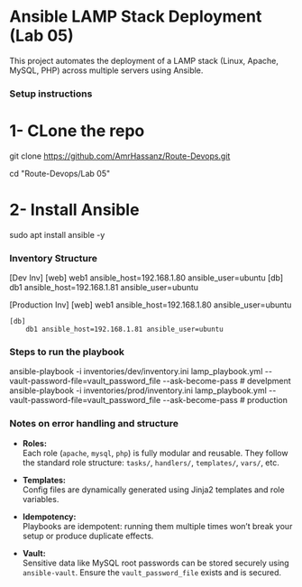 # Ansible LAMP Stack Deployment (Lab 05)
This project automates the deployment of a LAMP stack (Linux, Apache, MySQL, PHP) across multiple servers using Ansible.

### Setup instructions ###
# 1- CLone the repo
git clone https://github.com/AmrHassanz/Route-Devops.git

cd "Route-Devops/Lab 05"

# 2- Install Ansible
sudo apt install ansible -y

### Inventory Structure ###
[Dev Inv]
    [web]
        web1 ansible_host=192.168.1.80 ansible_user=ubuntu
    [db]
        db1 ansible_host=192.168.1.81 ansible_user=ubuntu

[Production Inv]
    [web]
        web1 ansible_host=192.168.1.80 ansible_user=ubuntu

    [db]
        db1 ansible_host=192.168.1.81 ansible_user=ubuntu

### Steps to run the playbook ###
ansible-playbook -i inventories/dev/inventory.ini lamp_playbook.yml --vault-password-file=vault_password_file --ask-become-pass   # develpment
ansible-playbook -i inventories/prod/inventory.ini lamp_playbook.yml --vault-password-file=vault_password_file --ask-become-pass  # production

### Notes on error handling and structure ###
- **Roles:**  
  Each role (`apache`, `mysql`, `php`) is fully modular and reusable. They follow the standard role structure: `tasks/`, `handlers/`, `templates/`, `vars/`, etc.

- **Templates:**  
  Config files are dynamically generated using Jinja2 templates and role variables.

- **Idempotency:**  
  Playbooks are idempotent: running them multiple times won’t break your setup or produce duplicate effects.

- **Vault:**  
  Sensitive data like MySQL root passwords can be stored securely using `ansible-vault`. Ensure the `vault_password_file` exists and is secured.
